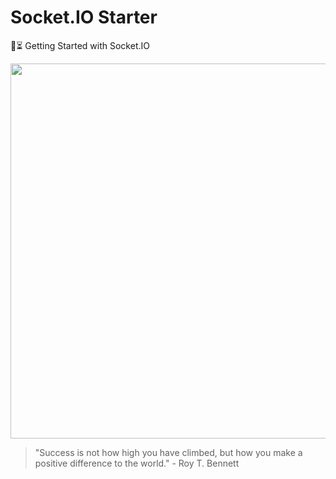# Socket.IO Starter

🚀⏳ Getting Started with Socket.IO

<p align="center">
  <img src="https://miro.medium.com/max/1022/0*xAADmPJN52Yy6XJV.jpg" width="600"/>
</p>

<!-- INSPIRATIONAL_QUOTE_START -->
> "Success is not how high you have climbed, but how you make a positive difference to the world." - Roy T. Bennett
<!-- INSPIRATIONAL_QUOTE_END -->
